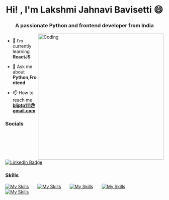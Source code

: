 <h1 align="center">Hi! , I'm Lakshmi Jahnavi Bavisetti 😄</h1>

<h3 align="center">A passionate Python and frontend developer from India</h3>
<img align="right" alt="Coding" width="400" src="https://media.tenor.com/QVC1Nmb9TwUAAAAi/coding.gif">



<p align="left"> <a href="https://twitter.com/" target="blank"><img src="https://img.shields.io/twitter/follow/?logo=twitter&style=for-the-badge" alt="" /></a> </p>

- 🌱 I’m currently learning **ReactJS**

- 💬 Ask me about **Python,Frontend**

- 📫 How to reach me **bljptp111@gmail.com**

### Socials

<div id="badges">
  <a href="https://www.linkedin.com/in/Lakshmi Jahnavi Bavisetti/">
    <img src="https://img.shields.io/badge/LinkedIn-blue?style=for-the-badge&logo=linkedin&logoColor=white" alt="LinkedIn Badge"/>
  </a>
</div>

### Skills

[![My Skills](https://skillicons.dev/icons?i=html,css)](https://skillicons.dev) &nbsp;&nbsp;&nbsp;&nbsp;&nbsp; [![My Skills](https://skillicons.dev/icons?i=js,py,c)](https://skillicons.dev) &nbsp;&nbsp;&nbsp;&nbsp;&nbsp; [![My Skills](https://skillicons.dev/icons?i=react)](https://skillicons.dev) &nbsp;&nbsp;&nbsp;&nbsp;&nbsp; [![My Skills](https://skillicons.dev/icons?i=tailwind)](https://skillicons.dev) &nbsp;&nbsp;&nbsp;&nbsp;&nbsp; <br> [![My Skills](https://skillicons.dev/icons?i=git,figma)](https://skillicons.dev)
<br/>




